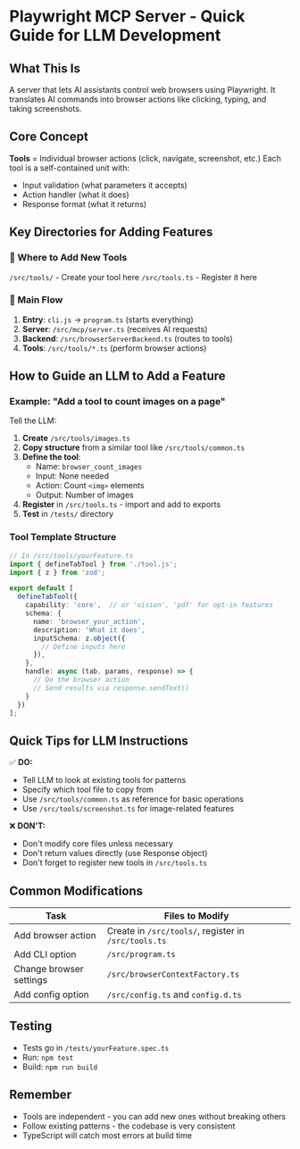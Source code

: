 # Playwright MCP Server - Quick Guide for LLM Development

## What This Is
A server that lets AI assistants control web browsers using Playwright. It translates AI commands into browser actions like clicking, typing, and taking screenshots.

## Core Concept
**Tools** = Individual browser actions (click, navigate, screenshot, etc.)
Each tool is a self-contained unit with:
- Input validation (what parameters it accepts)
- Action handler (what it does)
- Response format (what it returns)

## Key Directories for Adding Features

### 📍 Where to Add New Tools
`/src/tools/` - Create your tool here
`/src/tools.ts` - Register it here

### 📍 Main Flow
1. **Entry**: `cli.js` → `program.ts` (starts everything)
2. **Server**: `/src/mcp/server.ts` (receives AI requests)
3. **Backend**: `/src/browserServerBackend.ts` (routes to tools)
4. **Tools**: `/src/tools/*.ts` (perform browser actions)

## How to Guide an LLM to Add a Feature

### Example: "Add a tool to count images on a page"

Tell the LLM:
1. **Create** `/src/tools/images.ts`
2. **Copy structure** from a similar tool like `/src/tools/common.ts`
3. **Define the tool**:
   - Name: `browser_count_images`
   - Input: None needed
   - Action: Count `<img>` elements
   - Output: Number of images
4. **Register** in `/src/tools.ts` - import and add to exports
5. **Test** in `/tests/` directory

### Tool Template Structure
```typescript
// In /src/tools/yourFeature.ts
import { defineTabTool } from './tool.js';
import { z } from 'zod';

export default [
  defineTabTool({
    capability: 'core',  // or 'vision', 'pdf' for opt-in features
    schema: {
      name: 'browser_your_action',
      description: 'What it does',
      inputSchema: z.object({
        // Define inputs here
      }),
    },
    handle: async (tab, params, response) => {
      // Do the browser action
      // Send results via response.sendText()
    }
  })
];
```

## Quick Tips for LLM Instructions

✅ **DO:**
- Tell LLM to look at existing tools for patterns
- Specify which tool file to copy from
- Use `/src/tools/common.ts` as reference for basic operations
- Use `/src/tools/screenshot.ts` for image-related features

❌ **DON'T:**
- Don't modify core files unless necessary
- Don't return values directly (use Response object)
- Don't forget to register new tools in `/src/tools.ts`

## Common Modifications

| Task | Files to Modify |
|------|----------------|
| Add browser action | Create in `/src/tools/`, register in `/src/tools.ts` |
| Add CLI option | `/src/program.ts` |
| Change browser settings | `/src/browserContextFactory.ts` |
| Add config option | `/src/config.ts` and `config.d.ts` |

## Testing
- Tests go in `/tests/yourFeature.spec.ts`
- Run: `npm test`
- Build: `npm run build`

## Remember
- Tools are independent - you can add new ones without breaking others
- Follow existing patterns - the codebase is very consistent
- TypeScript will catch most errors at build time